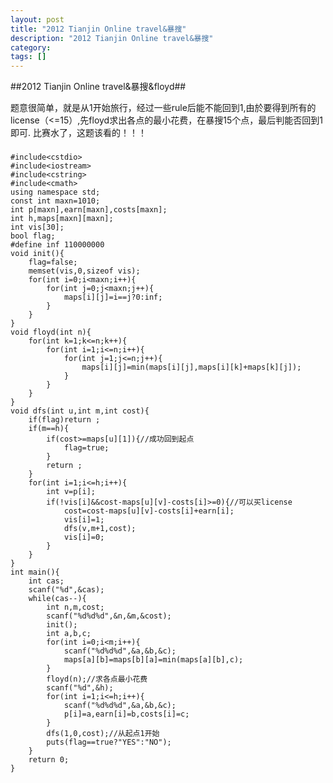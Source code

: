 ```yaml
---
layout: post
title: "2012 Tianjin Online travel&暴搜"
description: "2012 Tianjin Online travel&暴搜"
category:
tags: []
---
```



##2012 Tianjin Online travel&暴搜&floyd##

题意很简单，就是从1开始旅行，经过一些rule后能不能回到1,由於要得到所有的license（<=15）,先floyd求出各点的最小花费，在暴搜15个点，最后判能否回到1即可.
比赛水了，这题该看的！！！


###

	#include<cstdio>
	#include<iostream>
	#include<cstring>
	#include<cmath>
	using namespace std;
	const int maxn=1010;
	int p[maxn],earn[maxn],costs[maxn];
	int h,maps[maxn][maxn];
	int vis[30];
	bool flag;
	#define inf 110000000
	void init(){
		flag=false;
		memset(vis,0,sizeof vis);
		for(int i=0;i<maxn;i++){
			for(int j=0;j<maxn;j++){
				maps[i][j]=i==j?0:inf;
			}
		}
	}
	void floyd(int n){
		for(int k=1;k<=n;k++){
			for(int i=1;i<=n;i++){
				for(int j=1;j<=n;j++){
					maps[i][j]=min(maps[i][j],maps[i][k]+maps[k][j]);
				}
			}
		}
	}
	void dfs(int u,int m,int cost){
		if(flag)return ;
		if(m==h){
			if(cost>=maps[u][1]){//成功回到起点
				flag=true;
			}
			return ;
		}
		for(int i=1;i<=h;i++){
			int v=p[i];
			if(!vis[i]&&cost-maps[u][v]-costs[i]>=0){//可以买license
				cost=cost-maps[u][v]-costs[i]+earn[i];
				vis[i]=1;
				dfs(v,m+1,cost);
				vis[i]=0;
			}
		}
	}
	int main(){
		int cas;
		scanf("%d",&cas);
		while(cas--){
			int n,m,cost;
			scanf("%d%d%d",&n,&m,&cost);
			init();
			int a,b,c;
			for(int i=0;i<m;i++){
				scanf("%d%d%d",&a,&b,&c);
				maps[a][b]=maps[b][a]=min(maps[a][b],c);
			}
			floyd(n);//求各点最小花费
			scanf("%d",&h);
			for(int i=1;i<=h;i++){
				scanf("%d%d%d",&a,&b,&c);
				p[i]=a,earn[i]=b,costs[i]=c;
			}
			dfs(1,0,cost);//从起点1开始
			puts(flag==true?"YES":"NO");
		}
		return 0;
	}

###